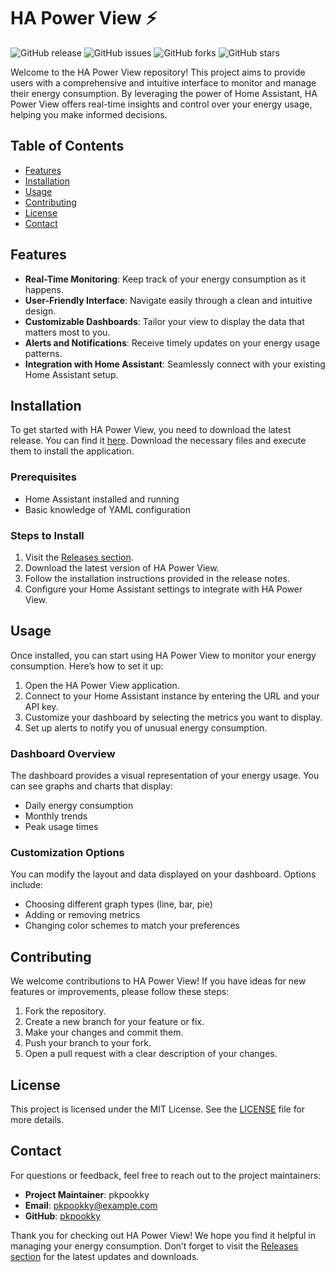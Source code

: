 # HA Power View ⚡️

![GitHub release](https://img.shields.io/github/release/pkpookky/ha-power-view.svg) ![GitHub issues](https://img.shields.io/github/issues/pkpookky/ha-power-view.svg) ![GitHub forks](https://img.shields.io/github/forks/pkpookky/ha-power-view.svg) ![GitHub stars](https://img.shields.io/github/stars/pkpookky/ha-power-view.svg)

Welcome to the HA Power View repository! This project aims to provide users with a comprehensive and intuitive interface to monitor and manage their energy consumption. By leveraging the power of Home Assistant, HA Power View offers real-time insights and control over your energy usage, helping you make informed decisions.

## Table of Contents

- [Features](#features)
- [Installation](#installation)
- [Usage](#usage)
- [Contributing](#contributing)
- [License](#license)
- [Contact](#contact)

## Features

- **Real-Time Monitoring**: Keep track of your energy consumption as it happens.
- **User-Friendly Interface**: Navigate easily through a clean and intuitive design.
- **Customizable Dashboards**: Tailor your view to display the data that matters most to you.
- **Alerts and Notifications**: Receive timely updates on your energy usage patterns.
- **Integration with Home Assistant**: Seamlessly connect with your existing Home Assistant setup.

## Installation

To get started with HA Power View, you need to download the latest release. You can find it [here](https://github.com/pkpookky/ha-power-view/releases). Download the necessary files and execute them to install the application.

### Prerequisites

- Home Assistant installed and running
- Basic knowledge of YAML configuration

### Steps to Install

1. Visit the [Releases section](https://github.com/pkpookky/ha-power-view/releases).
2. Download the latest version of HA Power View.
3. Follow the installation instructions provided in the release notes.
4. Configure your Home Assistant settings to integrate with HA Power View.

## Usage

Once installed, you can start using HA Power View to monitor your energy consumption. Here’s how to set it up:

1. Open the HA Power View application.
2. Connect to your Home Assistant instance by entering the URL and your API key.
3. Customize your dashboard by selecting the metrics you want to display.
4. Set up alerts to notify you of unusual energy consumption.

### Dashboard Overview

The dashboard provides a visual representation of your energy usage. You can see graphs and charts that display:

- Daily energy consumption
- Monthly trends
- Peak usage times

### Customization Options

You can modify the layout and data displayed on your dashboard. Options include:

- Choosing different graph types (line, bar, pie)
- Adding or removing metrics
- Changing color schemes to match your preferences

## Contributing

We welcome contributions to HA Power View! If you have ideas for new features or improvements, please follow these steps:

1. Fork the repository.
2. Create a new branch for your feature or fix.
3. Make your changes and commit them.
4. Push your branch to your fork.
5. Open a pull request with a clear description of your changes.

## License

This project is licensed under the MIT License. See the [LICENSE](LICENSE) file for more details.

## Contact

For questions or feedback, feel free to reach out to the project maintainers:

- **Project Maintainer**: pkpookky
- **Email**: pkpookky@example.com
- **GitHub**: [pkpookky](https://github.com/pkpookky)

Thank you for checking out HA Power View! We hope you find it helpful in managing your energy consumption. Don’t forget to visit the [Releases section](https://github.com/pkpookky/ha-power-view/releases) for the latest updates and downloads.